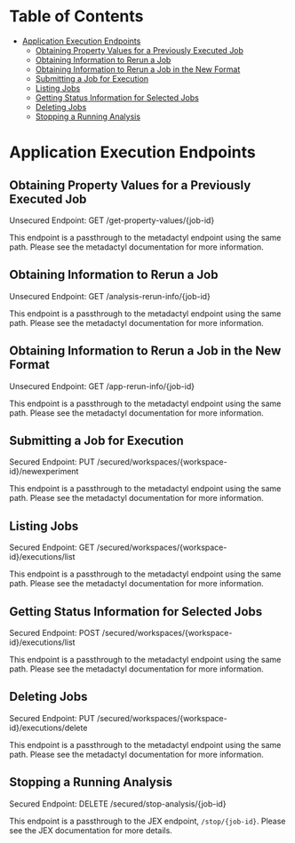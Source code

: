 # Table of Contents

* [Application Execution Endpoints](#application-execution-endpoints)
    * [Obtaining Property Values for a Previously Executed Job](#obtaining-property-values-for-a-previously-executed-job)
    * [Obtaining Information to Rerun a Job](#obtaining-information-to-rerun-a-job)
    * [Obtaining Information to Rerun a Job in the New Format](#obtaining-information-to-rerun-a-job-in-the-new-format)
    * [Submitting a Job for Execution](#submitting-a-job-for-execution)
    * [Listing Jobs](#listing-jobs)
    * [Getting Status Information for Selected Jobs](#getting-status-information-for-selected-jobs)
    * [Deleting Jobs](#deleting-jobs)
    * [Stopping a Running Analysis](#stopping-a-running-analysis)

# Application Execution Endpoints

## Obtaining Property Values for a Previously Executed Job

Unsecured Endpoint: GET /get-property-values/{job-id}

This endpoint is a passthrough to the metadactyl endpoint using the same
path. Please see the metadactyl documentation for more information.

## Obtaining Information to Rerun a Job

Unsecured Endpoint: GET /analysis-rerun-info/{job-id}

This endpoint is a passthrough to the metadactyl endpoint using the same
path. Please see the metadactyl documentation for more information.

## Obtaining Information to Rerun a Job in the New Format

Unsecured Endpoint: GET /app-rerun-info/{job-id}

This endpoint is a passthrough to the metadactyl endpoint using the same
path. Please see the metadactyl documentation for more information.

## Submitting a Job for Execution

Secured Endpoint: PUT /secured/workspaces/{workspace-id}/newexperiment

This endpoint is a passthrough to the metadactyl endpoint using the same
path. Please see the metadactyl documentation for more information.

## Listing Jobs

Secured Endpoint: GET /secured/workspaces/{workspace-id}/executions/list

This endpoint is a passthrough to the metadactyl endpoint using the same
path. Please see the metadactyl documentation for more information.

## Getting Status Information for Selected Jobs

Secured Endpoint: POST /secured/workspaces/{workspace-id}/executions/list

This endpoint is a passthrough to the metadactyl endpoint using the same
path. Please see the metadactyl documentation for more information.

## Deleting Jobs

Secured Endpoint: PUT /secured/workspaces/{workspace-id}/executions/delete

This endpoint is a passthrough to the metadactyl endpoint using the same
path. Please see the metadactyl documentation for more information.

## Stopping a Running Analysis

Secured Endpoint: DELETE /secured/stop-analysis/{job-id}

This endpoint is a passthrough to the JEX endpoint, `/stop/{job-id}`. Please see
the JEX documentation for more details.
